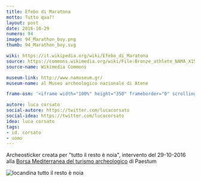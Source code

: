 ```yaml
---
title: Efebo di Maratona
motto: Tutto qua?!
layout: post
date: 2016-10-29
numero: 94
image: 94_Marathon_boy.png
thumb: 94_Marathon_boy.svg

wiki: https://it.wikipedia.org/wiki/Efebo_di_Maratona
source: https://commons.wikimedia.org/wiki/File:Bronze_athlete_NAMA_X15118_Athens_Greece.jpg
source-name: Wikimedia Commons

museum-link: http://www.namuseum.gr/
museum-name: al Museo archeologico nazionale di Atene

frame-osm: '<iframe width="100%" height="350" frameborder="0" scrolling="no" marginheight="0" marginwidth="0" src="http://www.openstreetmap.org/export/embed.html?bbox=23.707509040832523%2C37.97701833244966%2C23.757462501525882%2C38.001472152522936&amp;layer=mapnik&amp;marker=37.98922935000779%2C23.7324857711792" style="border: 1px solid black"></iframe><br/><small><a href="http://www.openstreetmap.org/?mlat=37.9892&amp;mlon=23.7325#map=15/37.9892/23.7325">Visualizza mappa ingrandita</a></small>'

autore: luca corsato
social-autore: https://twitter.com/lucacorsato
social-idea: https://twitter.com/lucacorsato
idea: luca corsato
tags:
- id. corsato
- uomo
---
```


Archeosticker creata per "tutto il resto è noia", intervento del 29-10-2016 alla [Borsa Mediterranea del turismo archeologico](http://www.borsaturismoarcheologico.it/sabato-29-ottobre-2016/) di Paestum

![locandina tutto il resto è noia](/public/images/tuttoilrestoènoia.png)
